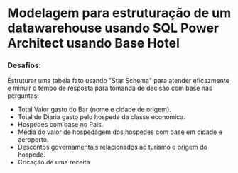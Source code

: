 # Modelagem para estruturação de um datawarehouse usando SQL Power Architect usando Base Hotel

### Desafios:
Estruturar uma tabela fato usando "Star Schema" para atender eficazmente e minuir o tempo de resposta para tomanda de decisão com base nas perguntas:

* Total Valor gasto do Bar (nome e cidade de origem).
* Total de Diaria gasto pelo hospede da classe economica.
* Hospedes com base no Pais.
* Media do valor de hospedagem dos hospedes com base em cidade e aeroporto.
* Descontos governamentais relacionados ao turismo e origem do hospede.
* Cricação de uma receita
